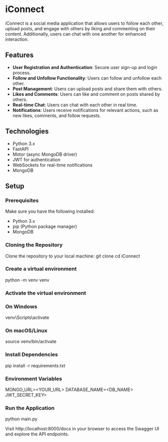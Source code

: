 # iConnect

iConnect is a social media application that allows users to follow each other, upload posts, and engage with others by liking and commenting on their content. Additionally, users can chat with one another for enhanced interaction.

## Features

- **User Registration and Authentication**: Secure user sign-up and login process.
- **Follow and Unfollow Functionality**: Users can follow and unfollow each other.
- **Post Management**: Users can upload posts and share them with others.
- **Likes and Comments**: Users can like and comment on posts shared by others.
- **Real-time Chat**: Users can chat with each other in real time.
- **Notifications**: Users receive notifications for relevant actions, such as new likes, comments, and follow requests.

## Technologies

- Python 3.x
- FastAPI
- Motor (async MongoDB driver)
- JWT for authentication
- WebSockets for real-time notifications
- MongoDB

## Setup

### Prerequisites

Make sure you have the following installed:

- Python 3.x
- pip (Python package manager)
- MongoDB

### Cloning the Repository

Clone the repository to your local machine:
git clone <repo-url>
cd iConnect

### Create a virtual environment
python -m venv venv

### Activate the virtual environment
### On Windows
venv\Scripts\activate
### On macOS/Linux
source venv/bin/activate

### Install Dependencies
pip install -r requirements.txt

### Environment Variables
MONGO_URL=<YOUR_URL>
DATABASE_NAME=<DB_NAME>
JWT_SECRET_KEY=<KEY>

### Run the Application
python main.py

Visit http://localhost:8000/docs in your browser to access the Swagger UI and explore the API endpoints.
